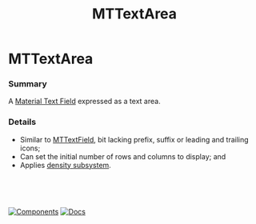 ﻿---
uid: C.MTTextArea
title: MTTextArea
---
# MTTextArea

### Summary

A [Material Text Field](https://material.io/develop/web/components/input-controls/text-field/) expressed as a text area.

### Details

- Similar to [MTTextField](xref:C.MTTextField), bit lacking prefix, suffix or leading and trailing icons;
- Can set the initial number of rows and columns to display; and
- Applies [density subsystem](xref:A.Density).

&nbsp;

&nbsp;

[![Components](https://img.shields.io/static/v1?label=Components&message=Core&color=blue)](xref:A.CoreComponents)
[![Docs](https://img.shields.io/static/v1?label=API%20Documentation&message=MTTextArea&color=brightgreen)](xref:BlazorMdc.MTTextArea)